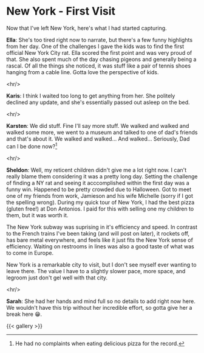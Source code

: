 # New York - First Visit


Now that I&#39;ve left New York, here&#39;s what I had started capturing.

**Ella**: She&#39;s too tired right now to narrate, but there&#39;s a few funny highlights from her day.
One of the challenges I gave the kids was to find the first official New York City rat.
Ella scored the first point and was very proud of that.
She also spent much of the day chasing pigeons and generally being a rascal.
Of all the things she noticed, it was stuff like a pair of tennis shoes hanging from a cable line.
Gotta love the perspective of kids.

&lt;hr/&gt;

**Karis**: I think I waited too long to get anything from her.
She politely declined any update, and she&#39;s essentially passed out asleep on the bed.

&lt;hr/&gt;

**Karsten**: We did stuff. Fine I&#39;ll say more stuff. We walked and walked and walked some more, we went to a museum and talked to one of dad&#39;s friends and that&#39;s about it. We walked and walked… And walked... Seriously, Dad can I be done now?[^1]

&lt;hr/&gt;

**Sheldon**: Well, my reticent children didn&#39;t give me a lot right now.
I can&#39;t really blame them considering it was a pretty long day.
Setting the challenge of finding a NY rat and seeing it acccomplished within the first day was a funny win.
Happened to be pretty crowded due to Halloween.
Got to meet one of my friends from work, Jamieson and his wife Michelle (sorry if I got the spelling wrong).
During my quick tour of New York, I had the best pizza (gluten free!) at Don Antonios. I paid for this with selling one my children to them, but it was worth it.

The New York subway was suprising in it&#39;s efficiency and speed.
In contrast to the French trains I&#39;ve been taking (and will post on later), it rockets off, has bare metal everywhere, and feels like it just fits the New York sense of efficiency.
Waiting on restrooms in lines was also a good taste of what was to come in Europe.

New York is a remarkable city to visit, but I don&#39;t see myself ever wanting to leave there.
The value I have to a slightly slower pace, more space, and legroom just don&#39;t gel well with that city.

&lt;hr/&gt;

**Sarah**: She had her hands and mind full so no details to add right now here.
We wouldn&#39;t have this trip without her incredible effort, so gotta give her a break here 😁.

{{&lt; gallery &gt;}}

[^1]: He had no complaints when eating delicious pizza for the record.

